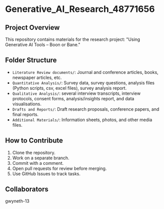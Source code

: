 # Generative_AI_Research_48771656
 
## Project Overview
This repository contains materials for the research project: "Using Generative AI Tools – Boon or Bane."
## Folder Structure
- `Literature Review documents/`: Journal and conference articles, books, newspaper articles, etc.
- `Quantitative Analysis/`: Survey data, survey questions, analysis files (Python scripts, csv, excel files), survey analysis report.
- `Qualitative Analysis/`: several interview transcripts, interview protocols, consent forms, analysis/insights report, and data visualisations.
- `Drafts and Reports/`: Draft research proposals, conference papers, and final reports.
- `Additional Materials/`: Information sheets, photos, and other media files.
## How to Contribute
1. Clone the repository.
2. Work on a separate branch.
3. Commit with a comment.
4. Open pull requests for review before merging.
5. Use GitHub Issues to track tasks.

## Collaborators
gwyneth-13
